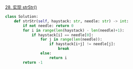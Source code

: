 [28. 实现 strStr()](https://leetcode-cn.com/problems/implement-strstr/)

```py
class Solution:
    def strStr(self, haystack: str, needle: str) -> int:
        if not needle: return 0
        for i in range(len(haystack) - len(needle)+1):
            if haystack[i] == needle[0]:
                for j in range(len(needle)):
                    if haystack[i+j] != needle[j]:
                        break
                else:
                    return i
        return -1
```
